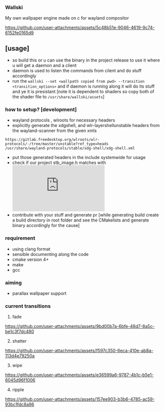 ### Wallski
My own wallpaper engine made on c for wayland compositor

https://github.com/user-attachments/assets/5c48b51e-9046-4619-9c74-6152fe0165d9






## [usage]
- so build this or u can use the binary in the project release to use it where u will get a daemon and a client 
- daemon is used to listen the commands from cilent and do stuff accordingly 
- run the ``wallski --set <wallpath copied from pwd> --transition <transition_options>`` and if daemon is running along it will do its stuff and ye it is presistant 
[note it is dependent to shaders so copy both of the shader file to ``/usr/share/wallski/assets``]

### how to setup? [development]
- wayland protocols , wlroots for necessary headers
- explicitly generate the xdgshell, and wlr-layershellunstable headers from the wayland-scanner from the given xmls 
```
https://gitlab.freedesktop.org/wlroots/wlr-protocols/-/tree/master/unstable?ref_type=heads
/usr/share/wayland-protocols/stable/xdg-shell/xdg-shell.xml
```
- put those generated headers in the include systemwide for usage
- check if our project stb_image.h matches with ![stb_image](https://github.com/nothings/stb/blob/master/stb_image.h)
- contribute with your stuff and generate pr
[while generating build create a build directory in root folder and see the CMakelists and generate binary accordingly for the cause]


### requirement
- using clang format
- sensible documenting along the code 
- cmake  version 4+
- make
- gcc

### aiming
- parallax wallpaper support 


### current transitions
1. fade

https://github.com/user-attachments/assets/9bd00b7a-6bfe-48d7-8a5c-be1c3f7dc480

2. shatter

https://github.com/user-attachments/assets/f597c350-6eca-410e-ab8a-113d4e79250a

3. wipe

https://github.com/user-attachments/assets/e36599a6-9787-4b1c-b5e1-6045d96f1006

4. ripple

https://github.com/user-attachments/assets/157ee903-b3b6-4785-ac59-93bc1fdc8a96

